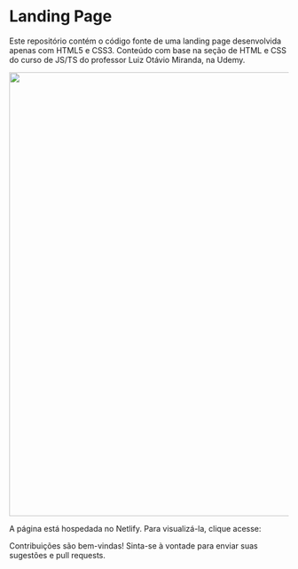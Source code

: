 # Landing Page

Este repositório contém o código fonte de uma landing page desenvolvida apenas com HTML5 e CSS3.
Conteúdo com base na seção de HTML e CSS do curso de JS/TS do professor Luiz Otávio Miranda, na Udemy.

<div align="center">
<img src="![LandingPage-ezgif com-cut](https://github.com/Gabriel-otirB/LandingPage/assets/129015857/5f572121-fd7e-4a1e-ae55-aa00d0019c9a)" width="800px" />
</div>

A página está hospedada no Netlify. Para visualizá-la, clique acesse: 

Contribuições são bem-vindas! Sinta-se à vontade para enviar suas sugestões e pull requests.

